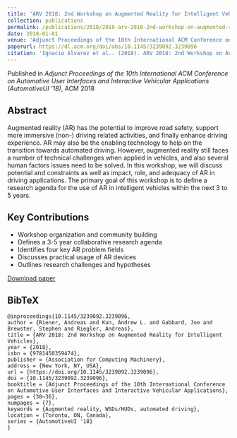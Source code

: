 ```yaml
---
title: 'ARV 2018: 2nd Workshop on Augmented Reality for Intelligent Vehicles'
collection: publications
permalink: /publications/2018/2018-arv-2018-2nd-workshop-on-augmented-reality-for-int
date: 2018-01-01
venue: 'Adjunct Proceedings of the 10th International ACM Conference on Automotive User Interfaces and Interactive Vehicular Applications (AutomotiveUI ’18)'
paperurl: https://dl.acm.org/doi/abs/10.1145/3239092.3239096
citation: 'Ignacio Alvarez et al.. (2018). ARV 2018: 2nd Workshop on Augmented Reality for Intelligent Vehicles. Adjunct Proceedings of the 10th International ACM Conference on Automotive User Interfaces and Interactive Vehicular Applications (AutomotiveUI ’18).'
---
```


Published in *Adjunct Proceedings of the 10th International ACM Conference on Automotive User Interfaces and Interactive Vehicular Applications (AutomotiveUI ’18)*, ACM 2018

## Abstract

Augmented reality (AR) has the potential to improve road safety, support more immersive (non-) driving related activities, and finally enhance driving experience. AR may also be the enabling technology to help on the transition towards automated driving. However, augmented reality still faces a number of technical challenges when applied in vehicles, and also several human factors issues need to be solved. In this workshop, we will discuss potential and constraints as well as impact, role, and adequacy of AR in driving applications. The primary goal of this workshop is to define a research agenda for the use of AR in intelligent vehicles within the next 3 to 5 years.

## Key Contributions

* Workshop organization and community building
* Defines a 3-5 year collaborative research agenda
* Identifies four key AR problem fields
* Discusses practical usage of AR devices
* Outlines research challenges and hypotheses


[Download paper](https://dl.acm.org/doi/abs/10.1145/3239092.3239096)

## BibTeX

```
@inproceedings{10.1145/3239092.3239096,
author = {Riener, Andreas and Kun, Andrew L. and Gabbard, Joe and Brewster, Stephen and Riegler, Andreas},
title = {ARV 2018: 2nd Workshop on Augmented Reality for Intelligent Vehicles},
year = {2018},
isbn = {9781450359474},
publisher = {Association for Computing Machinery},
address = {New York, NY, USA},
url = {https://doi.org/10.1145/3239092.3239096},
doi = {10.1145/3239092.3239096},
booktitle = {Adjunct Proceedings of the 10th International Conference on Automotive User Interfaces and Interactive Vehicular Applications},
pages = {30–36},
numpages = {7},
keywords = {Augmented reality, WSDs/HUDs, automated driving},
location = {Toronto, ON, Canada},
series = {AutomotiveUI '18}
}
```